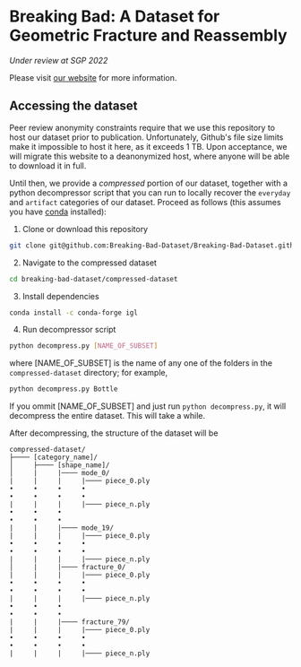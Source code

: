 # Breaking Bad: A Dataset for Geometric Fracture and Reassembly

*Under review at SGP 2022*

Please visit [our website](https://breaking-bad-dataset.github.io) for more information.

## Accessing the dataset

Peer review anonymity constraints require that we use this repository to host our dataset prior to publication. Unfortunately, Github's file size limits make it impossible to host it here, as it exceeds 1 TB. Upon acceptance, we will migrate this website to a deanonymized host, where anyone will be able to download it in full.

Until then, we provide a *compressed* portion of our dataset, together with a python decompressor script that you can run to locally recover the `everyday` and `artifact` categories of our dataset. Proceed as follows (this assumes you have [conda](https://docs.conda.io/projects/conda/en/latest/user-guide/install/index.html) installed):

1. Clone or download this repository
```bash
git clone git@github.com:Breaking-Bad-Dataset/Breaking-Bad-Dataset.github.io.git breaking-bad-dataset
```
2. Navigate to the compressed dataset
```bash
cd breaking-bad-dataset/compressed-dataset
```
3. Install dependencies
```bash
conda install -c conda-forge igl
```
4. Run decompressor script
```bash
python decompress.py [NAME_OF_SUBSET]
```
where [NAME_OF_SUBSET] is the name of any one of the folders in the `compressed-dataset` directory; for example, 
```bash
python decompress.py Bottle
```
If you ommit [NAME_OF_SUBSET] and just run `python decompress.py`, it will decompress the entire dataset. This will take a while.

After decompressing, the structure of the dataset will be
```
compressed-dataset/
├──── [category_name]/
│     ├──── [shape_name]/
│     |     |──── mode_0/
|     |     |     |──── piece_0.ply
•     •     •     •  
•     •     •     •
|     |     |     |──── piece_n.ply
•     •     •
•     •     •
|     |     |──── mode_19/
|     |     |     |──── piece_0.ply
•     •     •     •  
•     •     •     •
|     |     |     |──── piece_n.ply 
│     |     |──── fracture_0/
|     |     |     |──── piece_0.ply
•     •     •     •  
•     •     •     •
|     |     |     |──── piece_n.ply
•     •     •
•     •     •
|     |     |──── fracture_79/
|     |     |     |──── piece_0.ply
•     •     •     •  
•     •     •     •
|     |     |     |──── piece_n.ply 
```
